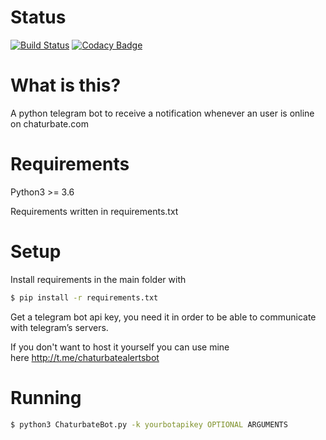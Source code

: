 Status
=============
[![Build Status](https://travis-ci.org/fuomag9/ChaturbateBot.svg?branch=master)](https://travis-ci.org/fuomag9/ChaturbateBot)
[![Codacy Badge](https://api.codacy.com/project/badge/Grade/3bab44d73eb5417da2c650ebdb12050f)](https://www.codacy.com/app/fuomag9/ChaturbateBot?utm_source=github.com&amp;utm_medium=referral&amp;utm_content=fuomag9/ChaturbateBot&amp;utm_campaign=Badge_Grade)


What is this?
=============

A python telegram bot to receive a notification whenever an user is online on
chaturbate.com

Requirements
============

Python3 >= 3.6

Requirements written in requirements.txt

Setup
=====

Install requirements in the main folder with
```sh
$ pip install -r requirements.txt 
```

Get a telegram bot api key, you need it in order to be able to communicate with
telegram’s servers.

If you don't want to host it yourself you can use mine
here <http://t.me/chaturbatealertsbot>

Running
=======

```sh 
$ python3 ChaturbateBot.py -k yourbotapikey OPTIONAL ARGUMENTS
```
